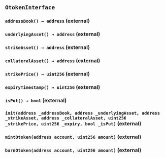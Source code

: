 ## `OtokenInterface`






### `addressBook() → address` (external)





### `underlyingAsset() → address` (external)





### `strikeAsset() → address` (external)





### `collateralAsset() → address` (external)





### `strikePrice() → uint256` (external)





### `expiryTimestamp() → uint256` (external)





### `isPut() → bool` (external)





### `init(address _addressBook, address _underlyingAsset, address _strikeAsset, address _collateralAsset, uint256 _strikePrice, uint256 _expiry, bool _isPut)` (external)





### `mintOtoken(address account, uint256 amount)` (external)





### `burnOtoken(address account, uint256 amount)` (external)






